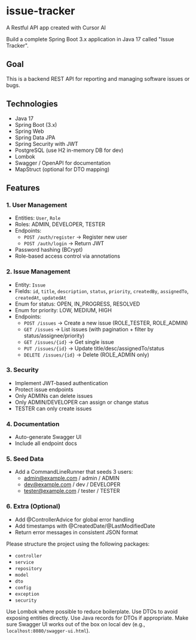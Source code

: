 # issue-tracker
A Restful API app created with Cursor AI

Build a complete Spring Boot 3.x application in Java 17 called "Issue Tracker".

## Goal
This is a backend REST API for reporting and managing software issues or bugs.

## Technologies
- Java 17
- Spring Boot (3.x)
- Spring Web
- Spring Data JPA
- Spring Security with JWT
- PostgreSQL (use H2 in-memory DB for dev)
- Lombok
- Swagger / OpenAPI for documentation
- MapStruct (optional for DTO mapping)

## Features
### 1. User Management
- Entities: `User`, `Role`
- Roles: ADMIN, DEVELOPER, TESTER
- Endpoints:
  - `POST /auth/register` → Register new user
  - `POST /auth/login` → Return JWT
- Password hashing (BCrypt)
- Role-based access control via annotations

### 2. Issue Management
- Entity: `Issue`
- Fields: `id`, `title`, `description`, `status`, `priority`, `createdBy`, `assignedTo`, `createdAt`, `updatedAt`
- Enum for status: OPEN, IN_PROGRESS, RESOLVED
- Enum for priority: LOW, MEDIUM, HIGH
- Endpoints:
  - `POST /issues` → Create a new issue (ROLE_TESTER, ROLE_ADMIN)
  - `GET /issues` → List issues (with pagination + filter by status/assignee/priority)
  - `GET /issues/{id}` → Get single issue
  - `PUT /issues/{id}` → Update title/desc/assignedTo/status
  - `DELETE /issues/{id}` → Delete (ROLE_ADMIN only)

### 3. Security
- Implement JWT-based authentication
- Protect issue endpoints
- Only ADMINs can delete issues
- Only ADMIN/DEVELOPER can assign or change status
- TESTER can only create issues

### 4. Documentation
- Auto-generate Swagger UI
- Include all endpoint docs

### 5. Seed Data
- Add a CommandLineRunner that seeds 3 users:
  - admin@example.com / admin / ADMIN
  - dev@example.com / dev / DEVELOPER
  - tester@example.com / tester / TESTER

### 6. Extra (Optional)
- Add @ControllerAdvice for global error handling
- Add timestamps with @CreatedDate/@LastModifiedDate
- Return error messages in consistent JSON format

Please structure the project using the following packages:
- `controller`
- `service`
- `repository`
- `model`
- `dto`
- `config`
- `exception`
- `security`

Use Lombok where possible to reduce boilerplate. Use DTOs to avoid exposing entities directly. Use Java records for DTOs if appropriate. Make sure Swagger UI works out of the box on local dev (e.g., `localhost:8080/swagger-ui.html`).

